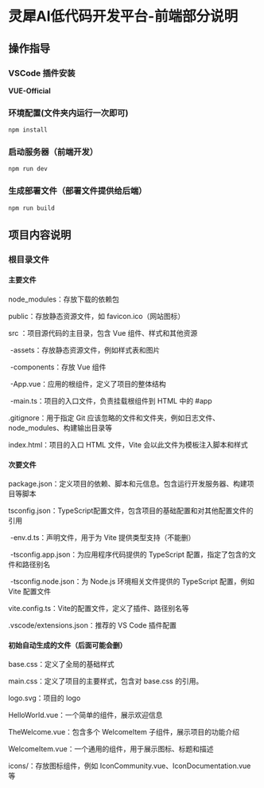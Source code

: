 # 灵犀AI低代码开发平台-前端部分说明

## 操作指导

### VSCode 插件安装

**VUE-Official**

### 环境配置(文件夹内运行一次即可)

```sh
npm install
```

### 启动服务器（前端开发）

```sh
npm run dev
```

### 生成部署文件（部署文件提供给后端）

```sh
npm run build
```

## 项目内容说明

### 根目录文件

#### 主要文件

node_modules：存放下载的依赖包

public：存放静态资源文件，如 favicon.ico（网站图标）

src ：项目源代码的主目录，包含 Vue 组件、样式和其他资源

​	-assets：存放静态资源文件，例如样式表和图片

​	-components：存放 Vue 组件

​	-App.vue：应用的根组件，定义了项目的整体结构

​	-main.ts：项目的入口文件，负责挂载根组件到 HTML 中的 #app

.gitignore：用于指定 Git 应该忽略的文件和文件夹，例如日志文件、node_modules、构建输出目录等

index.html：项目的入口 HTML 文件，Vite 会以此文件为模板注入脚本和样式



#### 次要文件

package.json：定义项目的依赖、脚本和元信息。包含运行开发服务器、构建项目等脚本

tsconfig.json：TypeScript配置文件，包含项目的基础配置和对其他配置文件的引用

​	-env.d.ts：声明文件，用于为 Vite 提供类型支持（不能删）

​	-tsconfig.app.json：为应用程序代码提供的 TypeScript 配置，指定了包含的文件和路径别名

​	-tsconfig.node.json：为 Node.js 环境相关文件提供的 TypeScript 配置，例如 Vite 配置文件

vite.config.ts：Vite的配置文件，定义了插件、路径别名等

.vscode/extensions.json：推荐的 VS Code 插件配置



#### 初始自动生成的文件（后面可能会删）

base.css：定义了全局的基础样式

main.css：定义了项目的主要样式，包含对 base.css 的引用。

logo.svg：项目的 logo

HelloWorld.vue：一个简单的组件，展示欢迎信息

TheWelcome.vue：包含多个 WelcomeItem 子组件，展示项目的功能介绍

WelcomeItem.vue：一个通用的组件，用于展示图标、标题和描述

icons/：存放图标组件，例如 IconCommunity.vue、IconDocumentation.vue 等
